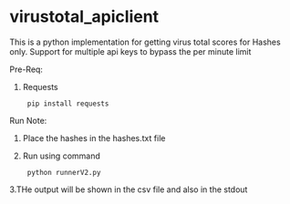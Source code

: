 # virustotal_apiclient
This is a python implementation for getting virus total scores for Hashes only.
Support for multiple api keys to bypass the per minute limit

Pre-Req:
  1. Requests
  
          pip install requests
 
Run Note:
  1. Place the hashes in the hashes.txt file 
  
  2. Run using command 
  
          python runnerV2.py
          
  3.THe output will be shown in the csv file and also in the stdout
  
  
